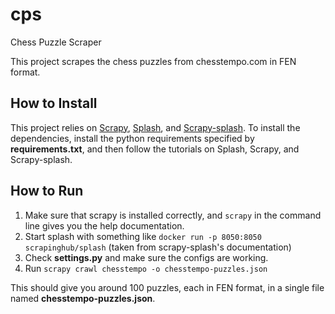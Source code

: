# cps
Chess Puzzle Scraper

This project scrapes the chess puzzles from chesstempo.com in FEN format. 

## How to Install
This project relies on [Scrapy](http://scrapy.org), [Splash](https://github.com/scrapinghub/splash), and [Scrapy-splash](https://github.com/scrapinghub/scrapy-splash). To install the dependencies, install the python requirements specified by **requirements.txt**, and then follow the tutorials on Splash, Scrapy, and Scrapy-splash.

## How to Run

1. Make sure that scrapy is installed correctly, and `scrapy` in the command line gives you the help documentation.
2. Start splash with something like `docker run -p 8050:8050 scrapinghub/splash` (taken from scrapy-splash's documentation)
3. Check **settings.py** and make sure the configs are working.
4. Run `scrapy crawl chesstempo -o chesstempo-puzzles.json`

This should give you around 100 puzzles, each in FEN format, in a single file named **chesstempo-puzzles.json**.
